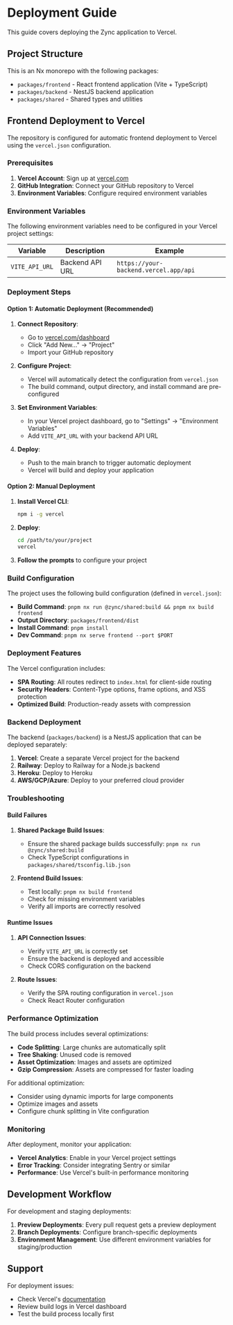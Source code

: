 # Deployment Guide

This guide covers deploying the Zync application to Vercel.

## Project Structure

This is an Nx monorepo with the following packages:
- `packages/frontend` - React frontend application (Vite + TypeScript)
- `packages/backend` - NestJS backend application
- `packages/shared` - Shared types and utilities

## Frontend Deployment to Vercel

The repository is configured for automatic frontend deployment to Vercel using the `vercel.json` configuration.

### Prerequisites

1. **Vercel Account**: Sign up at [vercel.com](https://vercel.com)
2. **GitHub Integration**: Connect your GitHub repository to Vercel
3. **Environment Variables**: Configure required environment variables

### Environment Variables

The following environment variables need to be configured in your Vercel project settings:

| Variable | Description | Example |
|----------|-------------|---------|
| `VITE_API_URL` | Backend API URL | `https://your-backend.vercel.app/api` |

### Deployment Steps

#### Option 1: Automatic Deployment (Recommended)

1. **Connect Repository**:
   - Go to [vercel.com/dashboard](https://vercel.com/dashboard)
   - Click "Add New..." → "Project"
   - Import your GitHub repository

2. **Configure Project**:
   - Vercel will automatically detect the configuration from `vercel.json`
   - The build command, output directory, and install command are pre-configured

3. **Set Environment Variables**:
   - In your Vercel project dashboard, go to "Settings" → "Environment Variables"
   - Add `VITE_API_URL` with your backend API URL

4. **Deploy**:
   - Push to the main branch to trigger automatic deployment
   - Vercel will build and deploy your application

#### Option 2: Manual Deployment

1. **Install Vercel CLI**:
   ```bash
   npm i -g vercel
   ```

2. **Deploy**:
   ```bash
   cd /path/to/your/project
   vercel
   ```

3. **Follow the prompts** to configure your project

### Build Configuration

The project uses the following build configuration (defined in `vercel.json`):

- **Build Command**: `pnpm nx run @zync/shared:build && pnpm nx build frontend`
- **Output Directory**: `packages/frontend/dist`
- **Install Command**: `pnpm install`
- **Dev Command**: `pnpm nx serve frontend --port $PORT`

### Deployment Features

The Vercel configuration includes:

- **SPA Routing**: All routes redirect to `index.html` for client-side routing
- **Security Headers**: Content-Type options, frame options, and XSS protection
- **Optimized Build**: Production-ready assets with compression

### Backend Deployment

The backend (`packages/backend`) is a NestJS application that can be deployed separately:

1. **Vercel**: Create a separate Vercel project for the backend
2. **Railway**: Deploy to Railway for a Node.js backend
3. **Heroku**: Deploy to Heroku
4. **AWS/GCP/Azure**: Deploy to your preferred cloud provider

### Troubleshooting

#### Build Failures

1. **Shared Package Build Issues**:
   - Ensure the shared package builds successfully: `pnpm nx run @zync/shared:build`
   - Check TypeScript configurations in `packages/shared/tsconfig.lib.json`

2. **Frontend Build Issues**:
   - Test locally: `pnpm nx build frontend`
   - Check for missing environment variables
   - Verify all imports are correctly resolved

#### Runtime Issues

1. **API Connection Issues**:
   - Verify `VITE_API_URL` is correctly set
   - Ensure the backend is deployed and accessible
   - Check CORS configuration on the backend

2. **Route Issues**:
   - Verify the SPA routing configuration in `vercel.json`
   - Check React Router configuration

### Performance Optimization

The build process includes several optimizations:

- **Code Splitting**: Large chunks are automatically split
- **Tree Shaking**: Unused code is removed
- **Asset Optimization**: Images and assets are optimized
- **Gzip Compression**: Assets are compressed for faster loading

For additional optimization:
- Consider using dynamic imports for large components
- Optimize images and assets
- Configure chunk splitting in Vite configuration

### Monitoring

After deployment, monitor your application:

- **Vercel Analytics**: Enable in your Vercel project settings
- **Error Tracking**: Consider integrating Sentry or similar
- **Performance**: Use Vercel's built-in performance monitoring

## Development Workflow

For development and staging deployments:

1. **Preview Deployments**: Every pull request gets a preview deployment
2. **Branch Deployments**: Configure branch-specific deployments
3. **Environment Management**: Use different environment variables for staging/production

## Support

For deployment issues:
- Check Vercel's [documentation](https://vercel.com/docs)
- Review build logs in Vercel dashboard
- Test the build process locally first 
